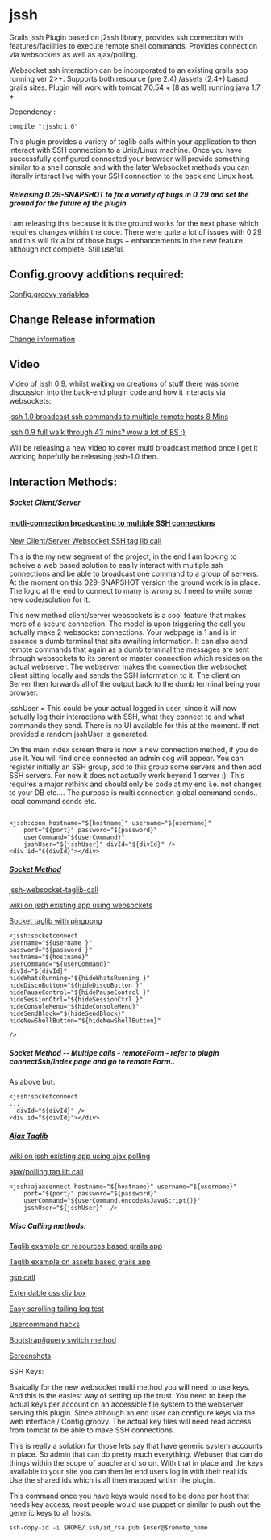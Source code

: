 jssh
====

Grails jssh Plugin based on j2ssh library, provides ssh connection with features/facilities to execute remote shell commands. Provides connection via websockets as well as ajax/polling.  

Websocket ssh interaction can be incorporated to an existing grails app running ver 2>+. Supports both resource (pre 2.4) /assets (2.4+) based grails sites. Plugin will work with tomcat 7.0.54 + (8 as well) running java 1.7 +


Dependency :

	compile ":jssh:1.0" 

This plugin provides a variety of taglib calls within your application to then interact with SSH connection to a Unix/Linux machine. Once you have successfully configured connected your browser will provide something similar to a shell console and with the later Websocket methods you can literally interact live with your SSH connection to the back end Linux host.

##### Releasing 0.29-SNAPSHOT to fix a variety of bugs in 0.29 and set the ground for the future of the plugin.
I am releasing this because it is the ground works for the next phase which requires changes within the code. There were quite a lot of issues with 0.29 and this will fix a lot of those bugs + enhancements in the new feature although not complete. Still useful.


## Config.groovy additions required: 

[Config.groovy variables](https://github.com/vahidhedayati/jssh/wiki/Config.groovy-values)

## Change Release information
 
[Change information](https://github.com/vahidhedayati/jssh/wiki/VersionInfo)

## Video

Video of jssh 0.9, whilst waiting on creations of stuff there was some discussion into the back-end plugin code and how it interacts via websockets:

[jssh 1.0 broadcast ssh commands to multiple remote hosts 8 Mins](https://www.youtube.com/watch?v=HcJauTC6b8I)

[jssh 0.9 full walk through 43 mins? wow a lot of BS :) ](https://www.youtube.com/watch?v=r-dBVUmT9Uo)

Will be releasing a new video to cover multi broadcast method once I get it working hopefully be releasing jssh-1.0 then.
	 	


## Interaction Methods:

##### [Socket Client/Server](https://github.com/vahidhedayati/jssh/blob/master/grails-app/views/connectSsh/scsocketconnect.gsp)
#### [mutli-connection broadcasting to multiple SSH connections](https://github.com/vahidhedayati/jssh/wiki/mutli-connection---broadcasting-to-multi-nodes)
[New Client/Server Websocket SSH tag lib call](https://github.com/vahidhedayati/jssh/wiki/Websocket-client-server-taglib-call)

This is the my new segment of the project, in the end I am looking to acheive a web based solution to easily interact with multiple ssh connections and be able to broadcast one command to a group of servers. At the moment on this 029-SNAPSHOT version the ground work is in place. The logic at the end to connect to many is wrong so I need to write some new code/solution for it. 

This new method client/server websockets is a cool feature that makes more of a secure connection. The model is upon triggering the call you actually make 2 websocket connections. Your webpage is 1 and is in essence a dumb terminal that sits awaiting information. It can also send remote commands that again as a dumb terminal the messages are sent through websockets to its parent or master connection which resides on the actual webserver. The webserver makes the connection the websocket client sitting locally and sends the SSH information to it. The client on Server then forwards all of the output back to the dumb terminal being your browser. 

jsshUser = This could be your actual logged in user, since it will now actually log their interactions with SSH, what they connect to and what commands they send. There is no UI available for this at the moment. If not provided a random jsshUser is generated.

On the main index screen there is now a new connection method, if you do use it. You will find once connected an admin cog will appear. You can register initially an SSH group, add to this group some servers and then add SSH servers. For now it does not actually work beyond 1 server :). This requires a major rethink and should only be code at my end i.e. not changes to your DB etc.... The purpose is multi connection global command sends.. local command sends etc. 



```gsp

<jssh:conn hostname="${hostname}" username="${username}"
	port="${port}" password="${password}"
	userCommand="${userCommand}"
	jsshUser="${jsshUser}" divId="${divId}" />
<div id="${divId}"></div>
```					

		
##### [Socket Method](https://github.com/vahidhedayati/jssh/blob/master/grails-app/views/connectSsh/socketprocess.gsp)

[jssh-websocket-taglib-call](https://github.com/vahidhedayati/jssh/wiki/jssh-websocket-taglib-call)

[wiki on jssh existing app using websockets](https://github.com/vahidhedayati/jssh/wiki/jssh-websocket-within-existing-application)

[Socket taglib with pingpong](https://github.com/vahidhedayati/jssh/wiki/socket-taglib-with-pingpong)


```gsp
<jssh:socketconnect 
username="${username }"
password="${password }"
hostname="${hostname}" 
userCommand="${userCommand}"
divId="${divId}"
hideWhatsRunning="${hideWhatsRunning }"
hideDiscoButton="${hideDiscoButton }"
hidePauseControl="${hidePauseControl }"
hideSessionCtrl="${hideSessionCtrl }"
hideConsoleMenu="${hideConsoleMenu}"
hideSendBlock="${hideSendBlock}"
hideNewShellButton="${hideNewShellButton}"

/>
```

##### Socket Method -- Multipe calls - remoteForm - refer to plugin connectSsh/index page and go to remote Form..

As above but:

```gsp
<jssh:socketconnect 
...
  divId="${divId}" />
<div id="${divId}"></div>
```

##### [Ajax Taglib](https://github.com/vahidhedayati/jssh/blob/master/grails-app/views/connectSsh/ajaxprocess.gsp)

[wiki on jssh existing app using ajax polling](https://github.com/vahidhedayati/jssh/wiki/using-jssh-within-existing-application)

[ajax/polling tag lib call](https://github.com/vahidhedayati/jssh/wiki/ajax-polling-taglib-call)

```gsp
<jssh:ajaxconnect hostname="${hostname}" username="${username}"
	port="${port}" password="${password}"
	userCommand="${userCommand.encodeAsJavaScript()}"
	jsshUser="${jsshUser}"  />
```


##### Misc Calling methods: 

[Taglib example on resources based grails app](https://github.com/vahidhedayati/jssh-test/blob/master/grails-app/views/testjssh/using-resources.gsp)

[Taglib example on assets based grails app](https://github.com/vahidhedayati/jssh-test/blob/master/grails-app/views/testjssh/using-assets.gsp)

[gsp call](https://github.com/vahidhedayati/jssh/wiki/call-directly-via-gsp)

[Extendable css div box](https://github.com/vahidhedayati/jssh/wiki/extending-SSH-Connection-boxes)

[Easy scrolling tailing log test](https://github.com/vahidhedayati/jssh/wiki/tail-dummy-log-file)

[Usercommand hacks](https://github.com/vahidhedayati/jssh/wiki/userCommand-hacks)

[Bootstrap/jquery switch method](https://github.com/vahidhedayati/jssh/wiki/Bootstrap---Jquery-Switch-method)

[Screenshots](https://github.com/vahidhedayati/jssh/wiki/Screenshots)

SSH Keys:

Bsaically for the new websocket multi method you will need to use keys. And this is the easiest way of setting up the trust. You need to keep the actual keys per account on an accessible file system to the webserver serving this plugin. Since although an end user can configure keys via the web interface / Config.groovy. The actual key files will need read access from tomcat to be able to make SSH connections.

This is really a solution for those lets say that have generic system accounts in place. So admin that can do pretty much everything. Webuser that can do things within the scope of apache and so on. With that in place and the keys available to your site you can then let end users log in with their real ids. Use the shared ids which is all then mapped within the plugin.

This command once you have keys would need to be done per host that needs key access, most people would use puppet or similar to push out the generic keys to all hosts.

```
ssh-copy-id -i $HOME/.ssh/id_rsa.pub $user@$remote_home
```




